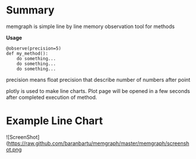 # Summary

memgraph is simple line by line memory observation tool for methods

**Usage**

    @observe(precision=5)
    def my_method():
        do something...
        do something...
        do something...


precision means float precision that describe number of numbers after point


plotly is used to make line charts. Plot page will be opened in a few seconds
after completed execution of method.

# Example Line Chart

![ScreenShot](https://raw.github.com/baranbartu/memgraph/master/memgraph/screenshot.png



